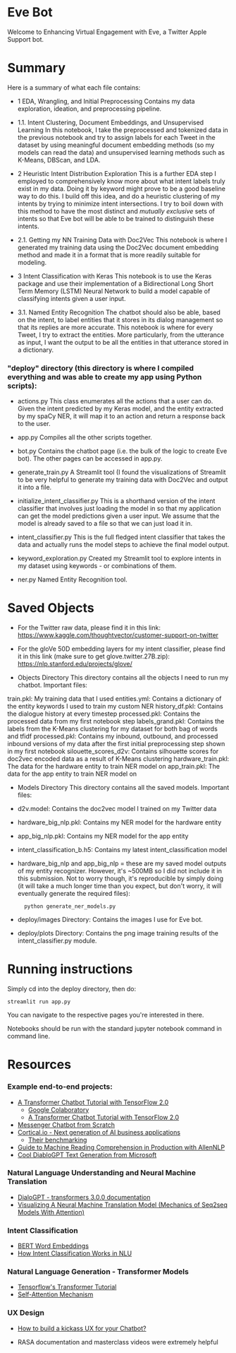 # Eve Bot
Welcome to Enhancing Virtual Engagement with Eve, a Twitter Apple Support bot. 

# Summary

Here is a summary of what each file contains:

* 1 EDA, Wrangling, and Initial Preprocessing
Contains my data exploration, ideation, and preprocessing pipeline.

* 1.1. Intent Clustering, Document Embeddings, and Unsupervised Learning
In this notebook, I take the preprocessed and tokenized data in the previous notebook and try to assign labels for each Tweet in the dataset by using meaningful document embedding methods (so my models can read the data) and unsupervised learning methods such as K-Means, DBScan, and LDA.

* 2 Heuristic Intent Distribution Exploration
This is a further EDA step I employed to comprehensively know more about what intent labels truly exist in my data. Doing it by keyword might prove to be a good baseline way to do this. I build off this idea, and do a heuristic clustering of my intents by trying to minimize intent intersections. I try to boil down with this method to have the most distinct and _mutually exclusive_ sets of intents so that Eve bot will be able to be trained to distinguish these intents.

* 2.1. Getting my NN Training Data with Doc2Vec
This notebook is where I generated my training data using the Doc2Vec document embedding method and made it in a format that is more readily suitable for modeling.

* 3 Intent Classification with Keras
This notebook is to use the Keras package and use their implementation of a Bidirectional Long Short Term Memory (LSTM) Neural Network to build a model capable of classifying intents given a user input.

* 3.1. Named Entity Recognition
The chatbot should also be able, based on the intent, to label entities that it stores in its dialog management so that its replies are more accurate. This notebook is where for every Tweet, I try to extract the entities. More particularly, from the utterance as input, I want the output to be all the entities in that utterance stored in a dictionary.

### "deploy" directory (this directory is where I compiled everything and was able to create my app using Python scripts):

* actions.py
This class enumerates all the actions that a user can do. Given the intent predicted by my Keras model, and the entity extracted by my spaCy NER, it will map it to an action and return a response back to the user.

* app.py
Compiles all the other scripts together.

* bot.py
Contains the chatbot page (i.e. the bulk of the logic to create Eve bot). The other pages can be accessed in app.py.

* generate_train.py
A Streamlit tool (I found the visualizations of Streamlit to be very helpful to generate my training data with Doc2Vec and output it into a file.

* initialize_intent_classifier.py
This is a shorthand version of the intent classifier that involves just loading the model in so that my application can get the model predictions given a user input. We assume that the model is already saved to a file so that we can just load it in.

* intent_classifier.py
This is the full fledged intent classifier that takes the data and actually runs the model steps to achieve the final model output.

* keyword_exploration.py
Created my Streamlit tool to explore intents in my dataset using keywords - or combinations of them.

* ner.py
Named Entity Recognition tool.

# Saved Objects

* For the Twitter raw data, please find it in this link:
https://www.kaggle.com/thoughtvector/customer-support-on-twitter

* For the gloVe 50D embedding layers for my intent classifier, please find it in this link (make sure to get glove.twitter.27B.zip):
https://nlp.stanford.edu/projects/glove/

* Objects Directory
This directory contains all the objects I need to run my chatbot. Important files:

train.pkl: My training data that I used
entities.yml: Contains a dictionary of the entity keywords I used to train my custom NER
history_df.pkl: Contains the dialogue history at every timestep
processed.pkl: Contains the processed data from my first notebook step
labels_grand.pkl: Contains the labels from the K-Means clustering for my dataset for both bag of words and tfidf
processed.pkl: Contains my inbound, outbound, and processed inbound versions of my data after the first initial preprocessing step shown in my first notebook
silouette_scores_d2v: Contains silhouette scores for doc2vec encoded data as a result of K-Means clustering
hardware_train.pkl: The data for the hardware entity to train NER model on
app_train.pkl: The data for the app entity to train NER model on

* Models Directory
This directory contains all the saved models. Important files:

* d2v.model: Contains the doc2vec model I trained on my Twitter data
* hardware_big_nlp.pkl: Contains my NER model for the hardware entity
* app_big_nlp.pkl: Contains my NER model for the app entity
* intent_classification_b.h5: Contains my latest intent_classification model
* hardware_big_nlp and app_big_nlp = these are my saved model outputs of my entity recognizer. However, it's ~500MB so I did not include it in this submission. Not to worry though, it's reproducible by simply doing (it will take a much longer time than you expect, but don't worry, it will eventually generate the required files):

		python generate_ner_models.py

* deploy/images Directory:
Contains the images I use for Eve bot.

* deploy/plots Directory:
Contains the png image training results of the intent_classifier.py module.


# Running instructions

Simply cd into the deploy directory, then do:

	streamlit run app.py

You can navigate to the respective pages you're interested in there.

Notebooks should be run with the standard jupyter notebook command in command line.

# Resources
### Example end-to-end projects:
* [A Transformer Chatbot Tutorial with TensorFlow 2.0](https://medium.com/tensorflow/a-transformer-chatbot-tutorial-with-tensorflow-2-0-88bf59e66fe2)
  * [Google Colaboratory](https://colab.research.google.com/github/tensorflow/examples/blob/master/community/en/transformer_chatbot.ipynb#scrollTo=dYRx7YzCW4bu)
  * [A Transformer Chatbot Tutorial with TensorFlow 2.0](https://blog.tensorflow.org/2019/05/transformer-chatbot-tutorial-with-tensorflow-2.html)
* [Messenger Chatbot from Scratch](https://github.com/daoudclarke/chatbot-from-scratch)
* [Cortical.io - Next generation of AI business applications](https://www.cortical.io)
  * [Their benchmarking](https://www.cortical.io/solutions/message-intelligence/message-intelligence-benchmarking/)
* [Guide to Machine Reading Comprehension in Production with AllenNLP](https://towardsdatascience.com/a-guide-to-machine-reading-comprehension-in-production-with-allennlp-c545867bfeb1)
* [Cool DiabloGPT Text Generation from Microsoft](https://huggingface.co/microsoft/DialoGPT-medium?text=Omg+you+are+the+worst+player)

### Natural Language Understanding and Neural Machine Translation
* [DialoGPT - transformers 3.0.0 documentation](https://huggingface.co/transformers/model_doc/dialogpt.html)
* [Visualizing A Neural Machine Translation Model (Mechanics of Seq2seq Models With Attention)](https://jalammar.github.io/visualizing-neural-machine-translation-mechanics-of-seq2seq-models-with-attention/)

### Intent Classification
* [BERT Word Embeddings](https://towardsdatascience.com/nlp-extract-contextualized-word-embeddings-from-bert-keras-tf-67ef29f60a7b)
* [How Intent Classification Works in NLU](https://botfront.io/blog/how-intent-classification-works-in-nlu)

### Natural Language Generation - Transformer Models
* [Tensorflow's Transformer Tutorial](https://www.tensorflow.org/tutorials/text/transformer)
* [Self-Attention Mechanism](https://medium.com/@Alibaba_Cloud/self-attention-mechanisms-in-natural-language-processing-9f28315ff905)

### UX Design
* [How to build a kickass UX for your Chatbot?](https://blog.chatteron.io/how-to-build-a-kick-ass-ux-for-your-chat-bot-f01b46c551db#.ooj0vyif5)

* RASA documentation and masterclass videos were extremely helpful
